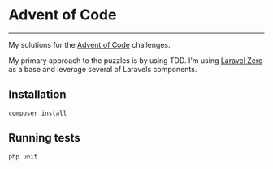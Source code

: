 # Advent of Code

------

My solutions for the [Advent of Code](https://adventofcode.com) challenges.

My primary approach to the puzzles is by using TDD. I'm using 
[Laravel Zero](https://laravel-zero.com) as a base and leverage several of Laravels components. 

## Installation

```shell
composer install
```

## Running tests

```shell
php unit
```
